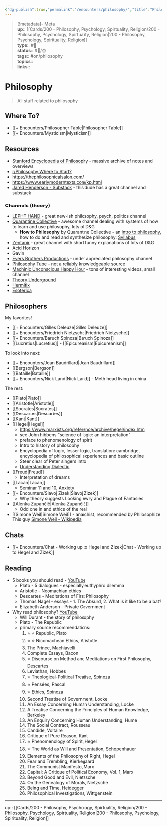 ```yaml
---
{"dg-publish":true,"permalink":"/encounters/philosophy/","title":"Philosophy","tags":["📝","📝/🌞","on/philosophy"]}
---
```



> [!metadata]- Meta  
> **up**:: [[Cards/200 - Philosophy, Psychology, Spirtuality, Religion/200 - Philosophy, Psychology, Spirtuality, Religion\|200 - Philosophy, Psychology, Spirituality, Religion]]  
> **type**:: #📝  
> **status**:: #📝/🌞  
> **tags**:: #on/philosophy  
> **topics**::  
> **links**::

# Philosophy

> All stuff related to philosophy

## Where To?
- [[+ Encounters/Philosopher Table\|Philosopher Table]]
- [[+ Encounters/Mysticism\|Mysticism]]

## Resources
- [Stanford Encyclopedia of Philosophy](https://plato.stanford.edu/index.html) - massive archive of notes and overviews
- [r/Philosophy Where to Start?](https://www.reddit.com/r/AskPhilosophyFAQ/s/KuMU0Gd4bu)
- https://thephilosophicalsalon.com/
- https://www.earlymoderntexts.com/kp.html
- [Jared Henderson - Substack](https://substack.com/@jaredhenderson?r=1t9e3k&utm_medium=ios&utm_source=profile) - this dude has a great channel and substack 

### Channels (theory)
- [LEPHT HAND](https://youtube.com/@lephthand?si=qglrboDMw0jmfVDV) - great new-ish philosophy, psych, politics channel
- [Quarantine Collective](https://youtube.com/@dgqc?si=baQl9zy-HbWVBbxN) - awesome channel dealing with systems of how to learn and use philosophy, lots of D&G
	- **How to Philosophy** by Quarantine Collective - an [intro to philosophy](https://youtu.be/eXbJGrlZre8?si=L1Eehiji6TpPfJfV), how to do and read and synthesize philosophy: [Syllabus](https://docs.google.com/document/d/1R91LVGK0Gq82B3gWct9x7LPHY7R7W2Ca0nqMdnC3wOY/mobilebasic)
- [Zentapir](https://youtube.com/@zentapir?si=K3uGTkYmFPT87fcU) - great channel with short funny explanations of lots of D&G
- Acid Horizon
- Gavin
- [Evers Brothers Productions](https://youtube.com/@eversbrothersproductions1476?si=BsAMNx7GCOMdXh3q) - under appreciated philosophy channel
- [Philosophy Tube](https://youtube.com/@philosophytube?si=5SffQYWE1LU36mNZ) - not a reliably knowledgeable source
- [Machinic Unconscious Happy Hour](https://youtube.com/@machinicunconscioushappyho5386?si=4Qht7lLGcMYjdvgP) - tons of interesting videos, small channel
- [Theory Underground](https://youtube.com/@theory_underground?si=wUGDLiSAr966wY_M)
- [Hermitix](https://youtube.com/@hermitixpodcast?si=rE88v8kHeP0RFGIA)
- [Esoterica](https://youtube.com/@theesotericachannel?si=Y-E74n4FPMIbW7fT)

## Philosophers

My favorites!
- [[+ Encounters/Gilles Deleuze\|Gilles Deleuze]]
- [[+ Encounters/Friedrich Nietzsche\|Friedrich Nietzsche]]
- [[+ Encounters/Baruch Spinoza\|Baruch Spinoza]]
- [[Lucretius\|Lucretius]] - [[Epicureanism\|Epicureanism]]

To look into next:
- [[+ Encounters/Jean Baudrillard\|Jean Baudrillard]]
- [[Bergson\|Bergson]]
- [[Bataille\|Bataille]]
- [[+ Encounters/Nick Land\|Nick Land]] - Meth head living in china 

The rest:
- [[Plato\|Plato]]
- [[Aristotle\|Aristotle]]
- [[Socrates\|Socrates]]
- [[Descartes\|Descartes]]
- [[Kant\|Kant]]
- [[Hegel\|Hegel]]
	- https://www.marxists.org/reference/archive/hegel/index.htm
	- see John hibbens "science of logic: an interpretation"
	- preface to phenomenology of spirit
	- Intro to history of philosophy
	- Encyclopedia of logic, lesser logic, translation: cambridge, encyclopedia of philosophical experiences and basic outline
	- Steer clear of Peter singers intro
	- [Understanding Dialectic](https://youtu.be/caL0T1V_FjE?si=21EPnW0aGSGcTowe)
- [[Freud\|Freud]]
	- Interpretation of dreams 
- [[Lacan\|Lacan]] 
	- Seminar 11 and 10, Anxiety
- [[+ Encounters/Slavoj Zizek\|Slavoj Zizek]]
	- Why theory suggests Looking Awry and Plague of Fantasies
- [[Alenka Zupančič\|Alenka Zupančič]] 
	- Odd one in and ethics of the real
- [[Simone Weil\|Simone Weil]] - anarchist, recommended by Philosophize This guy [Simone Weil - Wikipedia](https://en.m.wikipedia.org/wiki/Simone_Weil)

## Chats
- [[+ Encounters/Chat - Working up to Hegel and Zizek\|Chat - Working up to Hegel and Zizek]]

## Reading

- 5 books you should read - [YouTube](https://youtu.be/ut6Hhj2jy-M?si=fBGorHqr-9nRDK97)
	- Plato - 5 dialogues - especially euthyphro dilemma
	- Aristotle - Neomachian ethics
	- Descartes - Meditations of First Philosophy
	- Thomas Nagel - essays - 1. The Absurd, 2. What is it like to be a bat?
	- Elizabeth Anderson - Private Government
- Why read philosophy? [YouTube](https://youtu.be/GlXi2nuu2KM?si=VA0ZWIXra7VQgCa_)
	- Will Durant - the story of philosophy
	- Plato - The Republic
	- primary source recommendations:
		1. ⭐️ ⭐️ Republic, Plato
		2. ⭐️ ⭐️ Nicomachean Ethics, Aristotle
		3. The Prince, Machiavelli
		4. Complete Essays, Bacon
		5. ⭐️ Discourse on Method and Meditations on First Philosophy, Descartes
		6. Leviathan, Hobbes
		7. ⭐️ Theological-Political Treatise, Spinoza
		8. ⭐️ Pensées, Pascal
		9. ⭐️ Ethics, Spinoza
		10. Second Treatise of Government, Locke
		11. An Essay Concerning Human Understanding, Locke
		12. A Treatise Concerning the Principles of Human Knowledge, Berkeley
		13. An Enquiry Concerning Human Understanding, Hume
		14. The Social Contract, Rousseau
		15. Candide, Voltaire
		16. Critique of Pure Reason, Kant
		17. ⭐️ Phenomenology of Spirit, Hegel
		18. ⭐️ The World as Will and Presentation, Schopenhauer
		19. Elements of the Philosophy of Right, Hegel
		20. Fear and Trembling, Kierkegaard
		21. The Communist Manifesto, Marx
		22. Capital: A Critique of Political Economy, Vol. 1, Marx
		23. Beyond Good and Evil, Nietzsche
		24. On the Genealogy of Morals, Nietzsche
		25. Being and Time, Heidegger
		26. Philosophical Investigations, Wittgenstein

---
up:: [[Cards/200 - Philosophy, Psychology, Spirtuality, Religion/200 - Philosophy, Psychology, Spirtuality, Religion\|200 - Philosophy, Psychology, Spirituality, Religion]]

